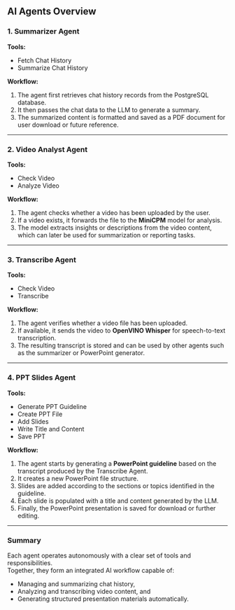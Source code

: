 ## AI Agents Overview

### 1. Summarizer Agent
**Tools:**  
- Fetch Chat History  
- Summarize Chat History  

**Workflow:**  
1. The agent first retrieves chat history records from the PostgreSQL database.  
2. It then passes the chat data to the LLM to generate a summary.  
3. The summarized content is formatted and saved as a PDF document for user download or future reference.

---

### 2. Video Analyst Agent
**Tools:**  
- Check Video  
- Analyze Video  

**Workflow:**  
1. The agent checks whether a video has been uploaded by the user.  
2. If a video exists, it forwards the file to the **MiniCPM** model for analysis.  
3. The model extracts insights or descriptions from the video content, which can later be used for summarization or reporting tasks.

---

### 3. Transcribe Agent
**Tools:**  
- Check Video  
- Transcribe  

**Workflow:**  
1. The agent verifies whether a video file has been uploaded.  
2. If available, it sends the video to **OpenVINO Whisper** for speech-to-text transcription.  
3. The resulting transcript is stored and can be used by other agents such as the summarizer or PowerPoint generator.

---

### 4. PPT Slides Agent
**Tools:**  
- Generate PPT Guideline  
- Create PPT File  
- Add Slides  
- Write Title and Content  
- Save PPT  

**Workflow:**  
1. The agent starts by generating a **PowerPoint guideline** based on the transcript produced by the Transcribe Agent.  
2. It creates a new PowerPoint file structure.  
3. Slides are added according to the sections or topics identified in the guideline.  
4. Each slide is populated with a title and content generated by the LLM.  
5. Finally, the PowerPoint presentation is saved for download or further editing.

---

### Summary
Each agent operates autonomously with a clear set of tools and responsibilities.  
Together, they form an integrated AI workflow capable of:
- Managing and summarizing chat history,  
- Analyzing and transcribing video content, and  
- Generating structured presentation materials automatically.
